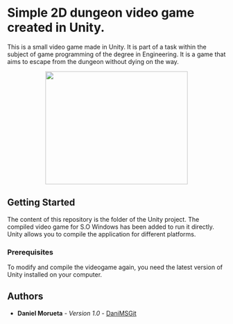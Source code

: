 # Simple 2D dungeon video game created in Unity.

This is a small video game made in Unity. It is part of a task within the subject of game programming of the degree in Engineering. It is a game that aims to escape from the dungeon without dying on the way.

<p align="center">
  <img width="328" height="260" src="https://user-images.githubusercontent.com/18056187/54086217-c0ece380-4347-11e9-9d63-258967273caa.png">
</p>


## Getting Started

The content of this repository is the folder of the Unity project. The compiled video game for S.O Windows has been added to run it directly. Unity allows you to compile the application for different platforms.

### Prerequisites

To modify and compile the videogame again, you need the latest version of Unity installed on your computer.

## Authors

* **Daniel Morueta** - *Version 1.0* - [DaniMSGit](https://github.com/DaniMSGit)
